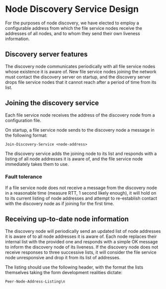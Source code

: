 # Node Discovery Service Design
For the purposes of node discovery, we have elected to employ a configurable
address from which the file service nodes receive the addresses of all nodes,
and to whom they send their own liveness information.


## Discovery server features
The discovery node communicates periodically with all file service nodes whose
existence it is aware of. New file service nodes joining the network must
contact the discovery server on startup, and the discovery server drops file
service nodes that it cannot reach after a period of time from its list.

## Joining the discovery service
Each file service node receives the address of the discovery node from a
configuration file.

On startup, a file service node sends to the discovery node a message in the
following format:
```
Join-Discovery-Service <node-address>
```
The discovery service adds the joining node to its list and responds with a
listing of all node addresses it is aware of, and the file service node
immediately takes them to use.

### Fault tolerance
If a file service node does not receive a message from the discovery node in a
reasonable time (measure RTT, 1 second likely enough), it will hold on to its
current listing of node addresses and attempt to re-establish contact with the
discovery node as if joining for the first time.

## Receiving up-to-date node information
The discovery node will periodically send an updated list of node addresses it
is aware of to all node addresses it is aware of. Each node replaces their
internal list with the provided one and responds with a simple OK message to
inform the discovery node of its liveness. If the discovery node does not
receive responses to three successive lists, it will consider the file service
node unresponsive and drop it from its list of addresses.

The listing should use the following header, with the format the lists
themselves taking the form development realities dictate:
```
Peer-Node-Address-Listing\n
```
